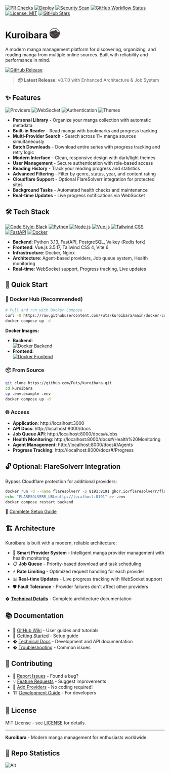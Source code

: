 [![PR Checks](https://github.com/Futs/kuroibara/actions/workflows/pr-checks.yml/badge.svg?branch=main)](https://github.com/Futs/kuroibara/actions/workflows/pr-checks.yml)
[![Deploy](https://github.com/Futs/kuroibara/actions/workflows/deploy.yml/badge.svg?branch=main)](https://github.com/Futs/kuroibara/actions/workflows/deploy.yml)
[![Security Scan](https://github.com/Futs/kuroibara/actions/workflows/security-scan.yml/badge.svg?branch=main)](https://github.com/Futs/kuroibara/actions/workflows/security-scan.yml)
[![GitHub Workflow Status](https://img.shields.io/github/actions/workflow/status/Futs/kuroibara/pr-checks.yml?branch=main&label=tests)](https://github.com/Futs/kuroibara/actions/workflows/pr-checks.yml)
[![License: MIT](https://img.shields.io/badge/license-MIT-green.svg)](LICENSE)
[![GitHub Stars](https://img.shields.io/github/stars/Futs/kuroibara)](https://github.com/Futs/kuroibara/stargazers)

# Kuroibara <img src="frontend/app/public/assets/logo/logo.png" alt="Kuroibara Logo" width="32" height="32">

A modern manga management platform for discovering, organizing, and reading manga from multiple online sources. Built with reliability and performance in mind.

[![GitHub Release](https://img.shields.io/github/v/release/Futs/kuroibara?label=version)](https://github.com/Futs/kuroibara/releases)

> **📦 Latest Release**: v0.7.0 with Enhanced Architecture & Job System


## ✨ Features

![Providers](https://img.shields.io/badge/Providers-11+-blue)
![WebSocket](https://img.shields.io/badge/WebSocket-Real--time-green)
![Authentication](https://img.shields.io/badge/Auth-Role--based-orange)
![Themes](https://img.shields.io/badge/Themes-Dark%2FLight-purple)

- **Personal Library** - Organize your manga collection with automatic metadata
- **Built-in Reader** - Read manga with bookmarks and progress tracking
- **Multi-Provider Search** - Search across 11+ manga sources simultaneously
- **Batch Downloads** - Download entire series with progress tracking and retry logic
- **Modern Interface** - Clean, responsive design with dark/light themes
- **User Management** - Secure authentication with role-based access
- **Reading History** - Track your reading progress and statistics
- **Advanced Filtering** - Filter by genre, status, year, and content rating
- **Cloudflare Support** - Optional FlareSolverr integration for protected sites
- **Background Tasks** - Automated health checks and maintenance
- **Real-time Updates** - Live progress notifications via WebSocket


## 🛠️ Tech Stack
[![Code Style: Black](https://img.shields.io/badge/code%20style-black-000000.svg)](https://github.com/psf/black)
[![Python](https://img.shields.io/badge/python-3.12+-blue.svg)](https://www.python.org/)
[![Node.js](https://img.shields.io/badge/node.js-22-green.svg)](https://nodejs.org/)
[![Vue.js](https://img.shields.io/badge/vue.js-3.5.17-4FC08D.svg)](https://vuejs.org/)
[![Tailwind CSS](https://img.shields.io/badge/tailwind-4.0.0-38B2AC.svg)](https://tailwindcss.com/)
[![FastAPI](https://img.shields.io/badge/fastapi-0.115+-009688.svg)](https://fastapi.tiangolo.com/)
[![Docker](https://img.shields.io/badge/docker-ready-2496ED.svg)](https://www.docker.com/)

- **Backend**: Python 3.13, FastAPI, PostgreSQL, Valkey (Redis fork)
- **Frontend**: Vue.js 3.5.17, Tailwind CSS 4, Vite 6
- **Infrastructure**: Docker, Nginx
- **Architecture**: Agent-based providers, Job queue system, Health monitoring
- **Real-time**: WebSocket support, Progress tracking, Live updates

## 🚀 Quick Start

### 🐳 Docker Hub (Recommended)

```bash
# Pull and run with Docker Compose
curl -O https://raw.githubusercontent.com/Futs/kuroibara/main/docker-compose.yml
docker compose up -d
```

**Docker Images:**
- **Backend**:  
[![Docker Backend](https://img.shields.io/docker/pulls/futs/kuroibara-backend?label=backend%20pulls)](https://hub.docker.com/r/futs/kuroibara-backend)  
- **Frontend**:  
[![Docker Frontend](https://img.shields.io/docker/pulls/futs/kuroibara-frontend?label=frontend%20pulls)](https://hub.docker.com/r/futs/kuroibara-frontend) 

### 📦 From Source

```bash
git clone https://github.com/Futs/kuroibara.git
cd kuroibara
cp .env.example .env
docker compose up -d
```

### 🌐 Access

- **Application**: http://localhost:3000
- **API Docs**: http://localhost:8000/docs
- **Job Queue API**: http://localhost:8000/docs#/Jobs
- **Health Monitoring**: http://localhost:8000/docs#/Health%20Monitoring
- **Agent Management**: http://localhost:8000/docs#/Agents
- **Progress Tracking**: http://localhost:8000/docs#/Progress

## 🔓 Optional: FlareSolverr Integration

Bypass Cloudflare protection for additional providers:

```bash
docker run -d --name flaresolverr -p 8191:8191 ghcr.io/flaresolverr/flaresolverr:latest
echo "FLARESOLVERR_URL=http://localhost:8191" >> .env
docker compose restart backend
```

📖 [Complete Setup Guide](docs/FLARESOLVERR_SETUP.md)

## 🏗️ Architecture

Kuroibara is built with a modern, reliable architecture:

- 🤖 **Smart Provider System** - Intelligent manga provider management with health monitoring
- 📋 **Job Queue** - Priority-based download and task scheduling
- ⚡ **Rate Limiting** - Optimized request handling for each provider
- 📊 **Real-time Updates** - Live progress tracking with WebSocket support
- 🛡️ **Fault Tolerance** - Provider failures don't affect other providers

� **[Technical Details](docs/ARCHITECTURE.md)** - Complete architecture documentation

## 📚 Documentation

- 📖 [GitHub Wiki](https://github.com/Futs/kuroibara/wiki) - User guides and tutorials
- 🚀 [Getting Started](https://github.com/Futs/kuroibara/wiki/Getting-Started) - Setup guide
- � [Technical Docs](docs/README.md) - Development and API documentation
- � [Troubleshooting](https://github.com/Futs/kuroibara/wiki/Troubleshooting) - Common issues

## 🤝 Contributing

- 🐛 [Report Issues](https://github.com/Futs/kuroibara/issues/new) - Found a bug?
- 💡 [Feature Requests](https://github.com/Futs/kuroibara/issues/new) - Suggest improvements
- 🔌 [Add Providers](docs/TEMPLATE_PROVIDER_SYSTEM.md) - No coding required!
- 🏗️ [Development Guide](docs/DEVELOPMENT.md) - For developers

## 📄 License

MIT License - see [LICENSE](LICENSE) for details.

---

**Kuroibara** - Modern manga management for enthusiasts worldwide.

## 🤖 Repo Statistics
![Alt](https://repobeats.axiom.co/api/embed/f25e543ba7457e8ca5c622072e11becd5e6e2cd4.svg "Repobeats analytics image")